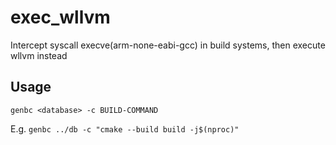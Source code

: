 # exec_wllvm
Intercept syscall execve(arm-none-eabi-gcc) in build systems, then execute wllvm instead

## Usage
`genbc <database> -c BUILD-COMMAND`

E.g.
`genbc ../db -c "cmake --build build -j$(nproc)"`
